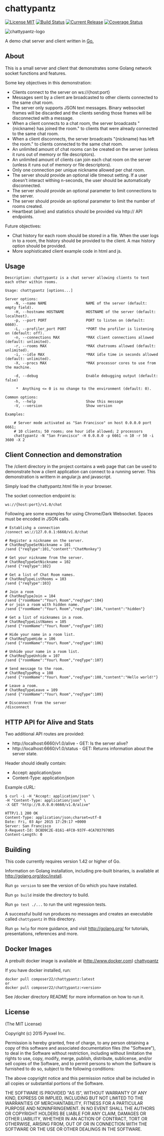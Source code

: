 # chattypantz
[![License MIT](https://img.shields.io/npm/l/express.svg)](http://opensource.org/licenses/MIT)
[![Build Status](https://travis-ci.org/composer22/chattypantz.svg?branch=master)](http://travis-ci.org/composer22/chattypantz)
[![Current Release](https://img.shields.io/badge/release-v0.1.0-brightgreen.svg)](https://github.com/composer22/chattypantz/releases/tag/v0.1.0)
[![Coverage Status](https://coveralls.io/repos/composer22/chattypantz/badge.svg?branch=master)](https://coveralls.io/r/composer22/chattypantz?branch=master)

![chattypantz-logo](assets/img/chattypantz.png)

A demo chat server and client written in [Go.](http://golang.org)



## About

This is a small server and client that demonstrates some Golang network socket functions and features.

Some key objectives in this demonstration:

* Clients connect to the server on ws://{host:port}
* Messages sent by a client are broadcasted to other clients connected to the same chat room.
* The server only supports JSON text messages. Binary websocket frames will be discarded and the clients sending those frames will be disconnected with a message.
* When a client connects to a chat room, the server broadcasts "{nickname} has joined the room." to clients that were already connected to the same chat room.
* When a client disconnects, the server broadcasts "{nickname} has left the room." to clients connected to the same chat room.
* An unlimited amount of chat rooms can be created on the server (unless it runs out of memory or file descriptors).
* An unlimited amount of clients can join each chat room on the server (unless it runs out of memory or file descriptors).
* Only one connection per unique nickname allowed per chat room.
* The server should provide an optional idle timeout setting.  If a user doesn't interact withing n-seconds, the user should be automatically disconnected.
* The server should provide an optional parameter to limit connections to the server.
* The server should provide an optional parameter to limit the number of rooms created.
* Heartbeat (alive) and statistics should be provided via http:// API endpoints.

Future objectives:

* Chat history for each room should be stored in a file. When the user logs in to a room, the history should be provided to the client. A max history option should be provided.
* More sophisticated client example code in html and js.

## Usage

```
Description: chattypantz is a chat server allowing clients to text each other within rooms.

Usage: chattypantz [options...]

Server options:
    -N, --name NAME                  NAME of the server (default: empty field).
    -H, --hostname HOSTNAME          HOSTNAME of the server (default: localhost).
    -p, --port PORT                  PORT to listen on (default: 6660).
	-L, --profiler_port PORT         *PORT the profiler is listening on (default: off).
    -n, --connections MAX            *MAX client connections allowed (default: unlimited).
    -r, --rooms MAX                  *MAX chatrooms allowed (default: unlimited).
    -i, --idle MAX                   *MAX idle time in seconds allowed (default: unlimited).
    -X, --procs MAX                  *MAX processor cores to use from the machine.

    -d, --debug                      Enable debugging output (default: false)

     *  Anything <= 0 is no change to the environment (default: 0).

Common options:
    -h, --help                       Show this message
    -V, --version                    Show version

Examples:

    # Server mode activated as "San Francisco" on host 0.0.0.0 port 6661;
	# 10 clients; 50 rooms; one hour idle allowed; 2 processors
    chattypantz -N "San Francisco" -H 0.0.0.0 -p 6661 -n 10 -r 50 -i 3600 -X 2

```
## Client Connection and demonstration

The /client directory in the project contains a web page that can be used to demonstrate
how a client application can connect to a running server. This demonstration is writtern in
angular.js and javascript.

Simply load the chattypantz.html file in your browser.

The socket connection endpoint is:
```
ws://{host:port}/v1.0/chat
```
Following are some examples for using Chrome/Dark Websocket.
Spaces must be encoded in JSON calls.

```
# Establishg a connection
/connect ws://127.0.0.1:6660/v1.0/chat

# Register a nickname on the server.
# ChatReqTypeSetNickname = 101
/send {"reqType":101,"content":"ChatMonkey"}

# Get your nickname from the server.
# ChatReqTypeGetNickname = 102
/send {"reqType":102}

# Get a list of Chat Room names.
# ChatReqTypeListRooms = 103
/send {"reqType":103}

# Join a room
# ChatReqTypeJoin = 104
/send {"roomName":"Your\ Room","reqType":104}
# or join a room with hidden name.
/send {"roomName":"Your\ Room","reqType":104,"content":"hidden"}

# Get a list of nicknames in a room.
# ChatReqTypeListNames = 105
/send {"roomName":"Your\ Room","reqType":105}

# Hide your name in a room list.
# ChatReqTypeHide = 106
/send {"roomName":"Your\ Room","reqType":106}

# Unhide your name in a room list.
# ChatReqTypeUnhide = 107
/send {"roomName":"Your\ Room","reqType":107}

# Send message to the room.
# ChatReqTypeMsg = 108
/send {"roomName":"Your\ Room","reqType":108,"content":"Hello world!"}

# Leave a room.
# ChatReqTypeLeave = 109
/send {"roomName":"Your\ Room","reqType":109}

# Disconnect from the server
/disconnect

```
## HTTP API for Alive and Stats

Two additional API routes are provided:

* http://localhost:6660/v1.0/alive - GET: Is the server alive?
* http://localhost:6660/v1.0/status - GET: Returns information about the server state.

Header should ideally contain:

* Accept: application/json
* Content-Type: application/json

Example cURL:

```
$ curl -i -H "Accept: application/json" \
-H "Content-Type: application/json" \
-X GET "http://0.0.0.0:6660/v1.0/alive"

HTTP/1.1 200 OK
Content-Type: application/json;charset=utf-8
Date: Fri, 03 Apr 2015 17:29:17 +0000
Server: San Francisco
X-Request-Id: DC8D9C2E-8161-4FC0-937F-4CA7037970D5
Content-Length: 0

```

## Building

This code currently requires version 1.42 or higher of Go.

Information on Golang installation, including pre-built binaries, is available at
<http://golang.org/doc/install>.

Run `go version` to see the version of Go which you have installed.

Run `go build` inside the directory to build.

Run `go test ./...` to run the unit regression tests.

A successful build run produces no messages and creates an executable called `chattypantz` in this
directory.

Run `go help` for more guidance, and visit <http://golang.org/> for tutorials, presentations, references and more.

## Docker Images

A prebuilt docker image is available at (http://www.docker.com) [chattypantz](https://registry.hub.docker.com/u/composer22/chattypantz/)

If you have docker installed, run:
```
docker pull composer22/chattypantz:latest
or
docker pull composer22/chattypantz:<version>
```
See /docker directory README for more information on how to run it.


## License

(The MIT License)

Copyright (c) 2015 Pyxxel Inc.

Permission is hereby granted, free of charge, to any person obtaining a copy
of this software and associated documentation files (the "Software"), to
deal in the Software without restriction, including without limitation the
rights to use, copy, modify, merge, publish, distribute, sublicense, and/or
sell copies of the Software, and to permit persons to whom the Software is
furnished to do so, subject to the following conditions:

The above copyright notice and this permission notice shall be included in
all copies or substantial portions of the Software.

THE SOFTWARE IS PROVIDED "AS IS", WITHOUT WARRANTY OF ANY KIND, EXPRESS OR
IMPLIED, INCLUDING BUT NOT LIMITED TO THE WARRANTIES OF MERCHANTABILITY,
FITNESS FOR A PARTICULAR PURPOSE AND NONINFRINGEMENT. IN NO EVENT SHALL THE
AUTHORS OR COPYRIGHT HOLDERS BE LIABLE FOR ANY CLAIM, DAMAGES OR OTHER
LIABILITY, WHETHER IN AN ACTION OF CONTRACT, TORT OR OTHERWISE, ARISING
FROM, OUT OF OR IN CONNECTION WITH THE SOFTWARE OR THE USE OR OTHER DEALINGS
IN THE SOFTWARE.
